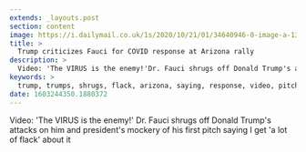```yaml
--- 
extends: _layouts.post 
section: content 
image: https://i.dailymail.co.uk/1s/2020/10/21/01/34640946-0-image-a-13_1603238737649.jpg 
title: > 
  Trump criticizes Fauci for COVID response at Arizona rally 
description: > 
  Video: 'The VIRUS is the enemy!'Dr. Fauci shrugs off Donald Trump's attacks on him and president's mockery of his first pitch saying I get 'a lot of flack' about it 
keywords: > 
  trump, trumps, shrugs, flack, arizona, saying, response, video, pitch, mockery, covid, rally, fauci, criticizes, virus, presidents, lot 
date: 1603244350.1880372 
--- 
```

<div><p> Video: 'The VIRUS is the enemy!' Dr. Fauci shrugs off Donald Trump's attacks on him and president's mockery of his first pitch saying I get 'a lot of flack' about it&#160; </p>
  </div>